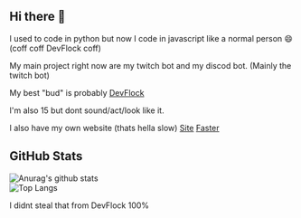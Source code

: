 ## Hi there :wave:

I used to code in python but now I code in javascript like a normal person 😄 (coff coff DevFlock coff)

My main project right now are my twitch bot and my discod bot. (Mainly the twitch bot)

My best "bud" is probably [DevFlock](https://github.com/DevFlock)

I'm also 15 but dont sound/act/look like it.

I also have my own website (thats hella slow) [Site](https://airplanegobrr.tk) [Faster](http://72.219.69.45:2052/)


## GitHub Stats 
![Anurag's github stats](https://github-readme-stats.vercel.app/api?username=AirplaneGoBrr&show_icons=true&theme=dark)<br>
![Top Langs](https://github-readme-stats.vercel.app/api/top-langs/?username=AirplaneGoBrr&theme=dark)

I didnt steal that from DevFlock 100%
